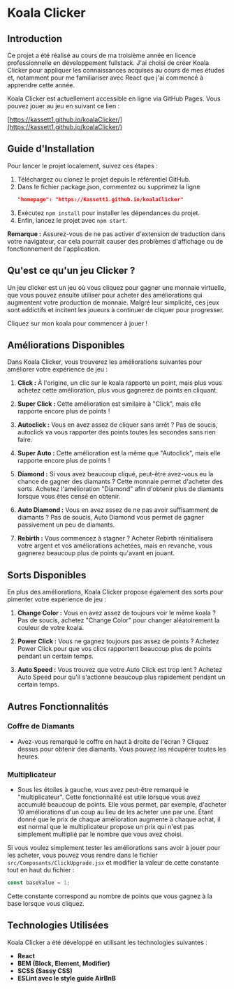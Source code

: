 # Koala Clicker

## Introduction

Ce projet a été réalisé au cours de ma troisième année en licence professionnelle en développement fullstack. J'ai choisi de créer Koala Clicker pour appliquer les connaissances acquises au cours de mes études et, notamment pour me familiariser avec React que j'ai commencé à apprendre cette année.

Koala Clicker est actuellement accessible en ligne via GitHub Pages. Vous pouvez jouer au jeu en suivant ce lien :

[https://kassett1.github.io/koalaClicker/](https://kassett1.github.io/koalaClicker/)


## Guide d'Installation

Pour lancer le projet localement, suivez ces étapes :

1. Téléchargez ou clonez le projet depuis le référentiel GitHub.
2. Dans le fichier package.json, commentez ou supprimez la ligne 
   ```json 
   "homepage": "https://Kassett1.github.io/koalaClicker"
   
3. Exécutez `npm install` pour installer les dépendances du projet.
4. Enfin, lancez le projet avec `npm start`.

**Remarque :** Assurez-vous de ne pas activer d'extension de traduction dans votre navigateur, car cela pourrait causer des problèmes d'affichage ou de fonctionnement de l'application.


## Qu'est ce qu'un jeu Clicker ?

Un jeu clicker est un jeu où vous cliquez pour gagner une monnaie virtuelle, que vous pouvez ensuite utiliser pour acheter des améliorations qui augmentent votre production de monnaie. Malgré leur simplicité, ces jeux sont addictifs et incitent les joueurs à continuer de cliquer pour progresser.

Cliquez sur mon koala pour commencer à jouer !

## Améliorations Disponibles

Dans Koala Clicker, vous trouverez les améliorations suivantes pour améliorer votre expérience de jeu :

1. **Click :** À l'origine, un clic sur le koala rapporte un point, mais plus vous achetez cette amélioration, plus vous gagnerez de points en cliquant.

2. **Super Click :** Cette amélioration est similaire à "Click", mais elle rapporte encore plus de points !

3. **Autoclick :** Vous en avez assez de cliquer sans arrêt ? Pas de soucis, autoclick va vous rapporter des points toutes les secondes sans rien faire.

4. **Super Auto :** Cette amélioration est la même que "Autoclick", mais elle rapporte encore plus de points !

5. **Diamond :** Si vous avez beaucoup cliqué, peut-être avez-vous eu la chance de gagner des diamants ? Cette monnaie permet d'acheter des sorts. Achetez l'amélioration "Diamond" afin d'obtenir plus de diamants lorsque vous êtes censé en obtenir.

6. **Auto Diamond :** Vous en avez assez de ne pas avoir suffisamment de diamants ? Pas de soucis, Auto Diamond vous permet de gagner passivement un peu de diamants.

7. **Rebirth :** Vous commencez à stagner ? Acheter Rebirth réinitialisera votre argent et vos améliorations achetées, mais en revanche, vous gagnerez beaucoup plus de points qu'avant en jouant.

## Sorts Disponibles

En plus des améliorations, Koala Clicker propose également des sorts pour pimenter votre expérience de jeu :

1. **Change Color :** Vous en avez assez de toujours voir le même koala ? Pas de soucis, achetez "Change Color" pour changer aléatoirement la couleur de votre koala.

2. **Power Click :** Vous ne gagnez toujours pas assez de points ? Achetez Power Click pour que vos clics rapportent beaucoup plus de points pendant un certain temps.

3. **Auto Speed :** Vous trouvez que votre Auto Click est trop lent ? Achetez Auto Speed pour qu'il s'actionne beaucoup plus rapidement pendant un certain temps.

## Autres Fonctionnalités

### Coffre de Diamants

- Avez-vous remarqué le coffre en haut à droite de l'écran ? Cliquez dessus pour obtenir des diamants. Vous pouvez les récupérer toutes les heures.

### Multiplicateur

- Sous les étoiles à gauche, vous avez peut-être remarqué le "multiplicateur". Cette fonctionnalité est utile lorsque vous avez accumulé beaucoup de points. Elle vous permet, par exemple, d'acheter 10 améliorations d'un coup au lieu de les acheter une par une. Étant donné que le prix de chaque amélioration augmente à chaque achat, il est normal que le multiplicateur propose un prix qui n'est pas simplement multiplié par le nombre que vous avez choisi.

Si vous voulez simplement tester les améliorations sans avoir à jouer pour les acheter, vous pouvez vous rendre dans le fichier `src/Composants/ClickUpgrade.jsx` et modifier la valeur de cette constante tout en haut du fichier :
 ```javascript
 const baseValue = 1;
 ```
Cette constante correspond au nombre de points que vous gagnez à la base lorsque vous cliquez.

## Technologies Utilisées

Koala Clicker a été développé en utilisant les technologies suivantes :

- **React**
- **BEM (Block, Element, Modifier)**
- **SCSS (Sassy CSS)**
- **ESLint avec le style guide AirBnB** 
